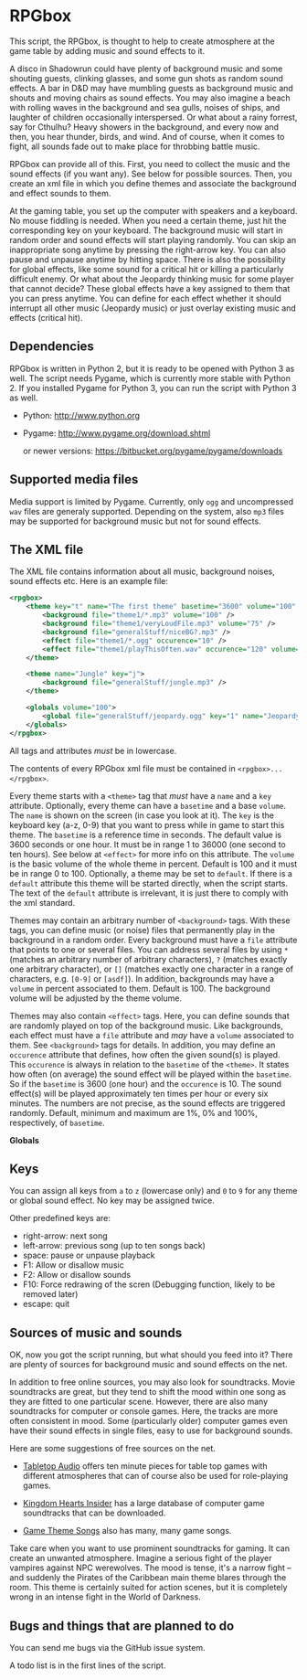 RPGbox
======

This script, the RPGbox, is thought to help to create atmosphere at the game table by adding music and sound effects to it.

A disco in Shadowrun could have plenty of background music and some shouting guests, clinking glasses, and some gun shots as random sound effects. A bar in D&D may have mumbling guests as background music and shouts and moving chairs as sound effects. You may also imagine a beach with rolling waves in the background and sea gulls, noises of ships, and laughter of children occasionally interspersed. Or what about a rainy forrest, say for Cthulhu? Heavy showers in the background, and every now and then, you hear thunder, birds, and wind. And of course, when it comes to fight, all sounds fade out to make place for throbbing battle music.

RPGbox can provide all of this. First, you need to collect the music and the sound effects (if you want any). See below for possible sources. Then, you create an xml file in which you define themes and associate the background and effect sounds to them.

At the gaming table, you set up the computer with speakers and a keyboard. No mouse fiddling is needed. When you need a certain theme, just hit the corresponding key on your keyboard. The background music will start in random order and sound effects will start playing randomly. You can skip an inappropriate song anytime by pressing the right-arrow key. You can also pause and unpause anytime by hitting space. There is also the possibility for global effects, like some sound for a critical hit or killing a particularly difficult enemy. Or what about the Jeopardy thinking music for some player that cannot decide? These global effects have a key assigned to them that you can press anytime. You can define for each effect whether it should interrupt all other music (Jeopardy music) or just overlay existing music and effects (critical hit).


Dependencies
------------

RPGbox is written in Python 2, but it is ready to be opened with Python 3 as well. The script needs Pygame, which is currently more stable with Python 2. If you installed Pygame for Python 3, you can run the script with Python 3 as well.

- Python: http://www.python.org
- Pygame: http://www.pygame.org/download.shtml

   or newer versions: https://bitbucket.org/pygame/pygame/downloads


Supported media files
---------------------

Media support is limited by Pygame. Currently, only `ogg` and uncompressed `wav` files are generaly supported. Depending on the system, also `mp3` files may be supported for background music but not for sound effects.


The XML file
------------

The XML file contains information about all music, background noises, sound effects etc. Here is an example file:

```xml
<rpgbox>
	<theme key="t" name="The first theme" basetime="3600" volume="100" default="default">
		<background file="theme1/*.mp3" volume="100" />
		<background file="theme1/veryLoudFile.mp3" volume="75" />
		<background file="generalStuff/niceBG?.mp3" />
		<effect file="theme1/*.ogg" occurence="10" />
		<effect file="theme1/playThisOften.wav" occurence="120" volume="90" />
	</theme>

	<theme name="Jungle" key="j">
		<background file="generalStuff/jungle.mp3" />
	</theme>

	<globals volume="100">
		<global file="generalStuff/jeopardy.ogg" key="1" name="Jeopardy Thinking Music" volume="100" interrupting="interrupting" />
	</globals>
</rpgbox>
```

All tags and attributes *must* be in lowercase.

The contents of every RPGbox xml file must be contained in `<rpgbox>...</rpgbox>`.

Every theme starts with a `<theme>` tag that *must* have a `name` and a `key` attribute. Optionally, every theme can have a `basetime` and a base `volume`. The `name` is shown on the screen (in case you look at it). The `key` is the keyboard key (a-z, 0-9) that you want to press while in game to start this theme. The `basetime` is a reference time in seconds. The default value is 3600 seconds or one hour. It must be in range 1 to 36000 (one second to ten hours). See below at `<effect>` for more info on this attribute. The `volume` is the basic volume of the whole theme in percent. Default is 100 and it must be in range 0 to 100. Optionally, a theme may be set to `default`. If there is a `default` attribute this theme will be started directly, when the script starts. The text of the `default` attribute is irrelevant, it is just there to comply with the xml standard.

Themes may contain an arbitrary number of `<background>` tags. With these tags, you can define music (or noise) files that permanently play in the background in a random order. Every background must have a `file` attribute that points to one or several files. You can address several files by using `*` (matches an arbitrary number of arbitrary characters), `?` (matches exactly one arbitrary character), or `[]` (matches exactly one character in a range of characters, e.g. `[0-9]` or `[asdf]`). In addition, backgrounds may have a `volume` in percent associated to them. Default is 100. The background volume will be adjusted by the theme volume.

Themes may also contain `<effect>` tags. Here, you can define sounds that are randomly played on top of the background music. Like backgrounds, each effect must have a `file` attribute and *may* have a `volume` associated to them. See `<background>` tags for details. In addition, you may define an `occurence` attribute that defines, how often the given sound(s) is played. This `occurence` is always in relation to the `basetime` of the `<theme>`. It states how often (on average) the sound effect will be played within the `basetime`. So if the `basetime` is 3600 (one hour) and the `occurence` is 10. The sound effect(s) will be played approximately ten times per hour or every six minutes. The numbers are not precise, as the sound effects are triggered randomly. Default, minimum and maximum are 1%, 0% and 100%, respectively, of `basetime`.

**Globals**


Keys
----

You can assign all keys from `a` to `z` (lowercase only) and `0` to `9` for any theme or global sound effect. No key may be assigned twice.

Other predefined keys are:

- right-arrow: next song
- left-arrow: previous song (up to ten songs back)
- space: pause or unpause playback
- F1: Allow or disallow music
- F2: Allow or disallow sounds
- F10: Force redrawing of the scren (Debugging function, likely to be removed later)
- escape: quit


Sources of music and sounds
---------------------------

OK, now you got the script running, but what should you feed into it? There are plenty of sources for background music and sound effects on the net.

In addition to free online sources, you may also look for soundtracks. Movie soundtracks are great, but they tend to shift the mood within one song as they are fitted to one particular scene. However, there are also many soundtracks for computer or console games. Here, the tracks are more often consistent in mood. Some (particularly older) computer games even have their sound effects in single files, easy to use for background sounds.

Here are some suggestions of free sources on the net.

- [Tabletop Audio](http://tabletopaudio.com) offers ten minute pieces for table top games with different atmospheres that can of course also be used for role-playing games.

- [Kingdom Hearts Insider](http://downloads.khinsider.com) has a large database of computer game soundtracks that can be downloaded.

- [Game Theme Songs](http://www.gamethemesongs.com) also has many, many game songs.

Take care when you want to use prominent soundtracks for gaming. It can create an unwanted atmosphere. Imagine a serious fight of the player vampires against NPC werewolves. The mood is tense, it's a narrow fight – and suddenly the Pirates of the Caribbean main theme blares through the room. This theme is certainly suited for action scenes, but it is completely wrong in an intense fight in the World of Darkness.


Bugs and things that are planned to do
--------------------------------------

You can send me bugs via the GitHub issue system.

A todo list is in the first lines of the script.
